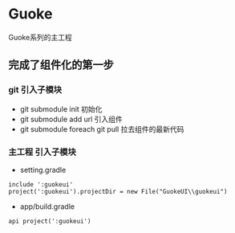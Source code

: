 # Guoke
Guoke系列的主工程

## 完成了组件化的第一步

### git 引入子模块

- git submodule init 初始化
- git submodule add url 引入组件
- git submodule foreach git pull 拉去组件的最新代码

### 主工程 引入子模块

- setting.gradle

```
include ':guokeui'
project(':guokeui').projectDir = new File("GuokeUI\\guokeui")
```

- app/build.gradle

```
api project(':guokeui')
```